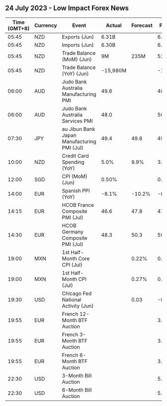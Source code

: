 ## 24 July 2023 - Low Impact Forex News

| Time (GMT+8) | Currency | Event | Actual | Forecast | Previous |
|------|----------|-------|--------|----------|----------|
| 05:45 | NZD | Exports (Jun) | 6.31B |  | 6.97B |
| 05:45 | NZD | Imports (Jun) | 6.30B |  | 6.91B |
| 05:45 | NZD | Trade Balance (MoM) (Jun) | 9M | 235M | 52M |
| 05:45 | NZD | Trade Balance (YoY) (Jun) | -15,980M |  | -17,120M |
| 06:00 | AUD | Judo Bank Australia Manufacturing PMI | 49.6 |  | 48.2 |
| 06:00 | AUD | Judo Bank Australia Services PMI | 48.0 |  | 50.3 |
| 07:30 | JPY | au Jibun Bank Japan Manufacturing PMI (Jul) | 49.4 | 49.8 | 49.8 |
| 10:00 | NZD | Credit Card Spending (YoY) | 5.0% | 9.9% | 3.4% |
| 12:00 | SGD | CPI (MoM) (Jun) | 0.50% |  | 0.30% |
| 14:00 | EUR | Spanish PPI (YoY) | -8.1% | -10.2% | -6.8% |
| 14:15 | EUR | HCOB France Composite PMI (Jul) | 46.6 | 47.8 | 47.2 |
| 14:30 | EUR | HCOB Germany Composite PMI (Jul) | 48.3 | 50.3 | 50.6 |
| 19:00 | MXN | 1st Half-Month Core CPI (Jul) |  | 0.22% | 0.11% |
| 19:00 | MXN | 1st Half-Month CPI (Jul) |  | 0.27% | 0.02% |
| 19:30 | USD | Chicago Fed National Activity (Jun) |  | 0.03 | -0.15 |
| 19:55 | EUR | French 12-Month BTF Auction |  |  | 3.759% |
| 19:55 | EUR | French 3-Month BTF Auction |  |  | 3.584% |
| 19:55 | EUR | French 6-Month BTF Auction |  |  | 3.671% |
| 22:30 | USD | 3-Month Bill Auction |  |  | 5.250% |
| 22:30 | USD | 6-Month Bill Auction |  |  | 5.250% |

